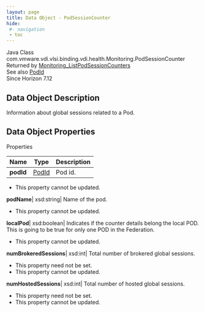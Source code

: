 ```yaml
---
layout: page
title: Data Object - PodSessionCounter
hide:
 #- navigation
 - toc
---
```






Java Class
    com.vmware.vdi.vlsi.binding.vdi.health.Monitoring.PodSessionCounter  
Returned by
     [Monitoring_ListPodSessionCounters](vdi.health.Monitoring.md#listPodSessionCounters)  
See also
     [PodId](vdi.entity.PodId.md)  
Since 
    Horizon 7.12

## Data Object Description 

Information about global sessions related to a Pod. 

## Data Object Properties

Properties

Name |  Type |  Description   
---|---|---  
**podId**| [PodId](vdi.entity.PodId.md)|  Pod id.   


 * This property cannot be updated.

  
**podName**|  xsd:string|  Name of the pod.   


 * This property cannot be updated.

  
**localPod**|  xsd:boolean|  Indicates if the counter details belong the local POD. This is going to be true for only one POD in the Federation.   


 * This property cannot be updated.

  
**numBrokeredSessions**|  xsd:int|  Total number of brokered global sessions.   


 * This property need not be set.
 * This property cannot be updated.

  
**numHostedSessions**|  xsd:int|  Total number of hosted global sessions.   


 * This property need not be set.
 * This property cannot be updated.

  
  

  

